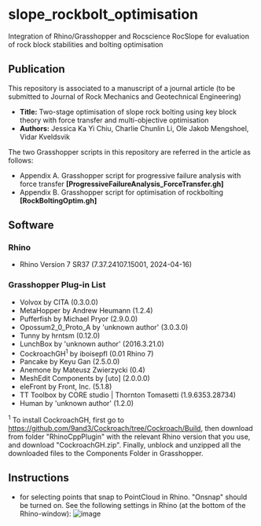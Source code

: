# slope_rockbolt_optimisation
Integration of Rhino/Grasshopper and Rocscience RocSlope for evaluation of rock block stabilities and bolting optimisation

## Publication
This repository is associated to a manuscript of a journal article (to be submitted to Journal of Rock Mechanics and Geotechnical Engineering)
- **Title:** Two-stage optimisation of slope rock bolting using key block theory with force transfer and multi-objective optimisation 
- **Authors:** Jessica Ka Yi Chiu, Charlie Chunlin Li, Ole Jakob Mengshoel, Vidar Kveldsvik

The two Grasshopper scripts in this repository are referred in the article as follows:
- Appendix A. Grasshopper script for progressive failure analysis with force transfer **[ProgressiveFailureAnalysis_ForceTransfer.gh]**
- Appendix B. Grasshopper script for optimisation of rockbolting **[RockBoltingOptim.gh]**


## Software
### Rhino
- Rhino Version 7 SR37 (7.37.24107.15001, 2024-04-16)


### Grasshopper Plug-in List
- Volvox                         by CITA (0.3.0.0)
- MetaHopper                     by Andrew Heumann (1.2.4)
- Pufferfish                     by Michael Pryor (2.9.0.0)
- Opossum2_0_Proto_A             by 'unknown author' (3.0.3.0)
- Tunny                          by hrntsm (0.12.0)
- LunchBox                       by 'unknown author' (2016.3.21.0)
- CockroachGH<sup>1</sup>        by iboisepfl  (0.01 Rhino 7) 
- Pancake                        by Keyu Gan (2.5.0.0)
- Anemone                        by Mateusz Zwierzycki (0.4)
- MeshEdit Components            by [uto] (2.0.0.0)
- eleFront                       by Front, Inc. (5.1.8)
- TT Toolbox                     by CORE studio | Thornton Tomasetti (1.9.6353.28734)
- Human                          by 'unknown author' (1.2.0)

<sup>1</sup> To install CockroachGH, first go to https://github.com/9and3/Cockroach/tree/Cockroach/Build, then download from folder "RhinoCppPlugin" with the relevant Rhino version that you use, and download "CockroachGH.zip". Finally, unblock and unzipped all the downloaded files to the Components Folder in Grasshopper.


## Instructions
- for selecting points that snap to PointCloud in Rhino. "Onsnap" should be turned on. See the following settings in Rhino (at the bottom of the Rhino-window):
![image](https://github.com/norwegian-geotechnical-institute/slope_rockbolt_optimisation/assets/74724769/bd528fdc-39b2-40a5-8694-d9a3464a53c4)

